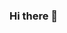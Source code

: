 ### Hi there 👋

<!--
**KoushikNiyogi/KoushikNiyogi** is a ✨ _special_ ✨ repository because its `README.md` (this file) appears on your GitHub profile.

Here are some ideas to get you started:

- 🔭 I’m currently working on ...
- 🌱 I’m currently learning ...
- 👯 I’m looking to collaborate on ...
- 🤔 I’m looking for help with ...
- 💬 Ask me about ...
- 📫 How to reach me: koushikniyogionliework@gmail.com
- 😄 Pronouns: ...
- ⚡ Fun fact: ...
-->
